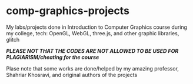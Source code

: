 # comp-graphics-projects

My labs/projects done in Introduction to Computer Graphics course during my college,
tech: OpenGL, WebGL, three.js, and other graphic libraries, glitch

**_PLEASE NOT THAT THE CODES ARE NOT ALLOWED TO BE USED FOR PLAGIARISM/cheating for the course_**


Plase note that some works are done/helped by my amazing professor, Shahriar Khosravi, and original authors of the projects
